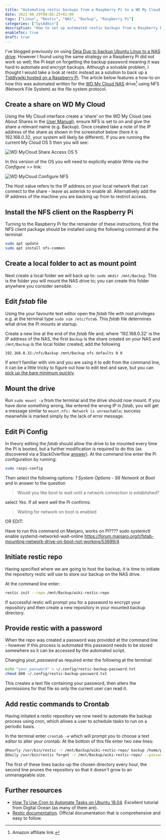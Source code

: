 ```yaml
---
title: "Automating restic backups from a Raspberry Pi to a WD My Cloud NAS"
date: 2021-08-29T08:05:25+01:00
tags: ["Linux", "Restic", "NAS", "Backup", "Raspberry Pi"]
categories: ["SysAdmin"]
description: "How to set up automated restic backups from a Raspberry Pi to a WD My Cloud NAS"
enableToc: true
draft: true
---
```


I've blogged previously on using [Deja Dup to backup Ubuntu Linux to a NAS drive](https://www.preciouschicken.com/blog/posts/deja-dup-ubuntu-backup-on-wd-my-cloud/).  However I found using the same strategy on a Raspberry Pi did not work so well; the Pi kept on forgetting the backup password meaning it was hard to automate and encrypt backups.  Although a solvable problem, I thought I would take a look at restic instead as a solution to back up a [Tiddlywiki hosted on a Raspberry Pi](https://preciouschicken.com/blog/posts/tiddlywiki5-raspberry-pi-guide/).  The article below features a how-to on how this was automated written for the [WD My Cloud NAS](https://amzn.to/2MsLti5) drive[^1] using NFS (Network File System) as the file system protocol.

[^1]: Amazon affiliate link.

## Create a share on WD My Cloud  

Using the My Cloud interface create a 'share' on the WD My Cloud (see About Shares in the [User Manual](https://products.wdc.com/library/UM/ENG/4779-705145.pdf)), ensure NFS is set to on and give the share a relevant name (e.g. Backup).  Once created take a note of the IP address of the share as shown in the screenshot below (here it is 192.168.0.32, your system will likely be different).  If you are running the current My Cloud OS 5 then you will see:

![WD MyCloud Share Access OS 5](https://www.preciouschicken.com/blog/images/share_access_5.png)

In this version of the OS you will need to explicitly enable Write via the *Configure >>* link:

![WD MyCloud Configure NFS](https://www.preciouschicken.com/blog/images/nfs_configure.png)

The Host value refers to the IP address on your local network that can connect to the share - leave as asterisk to enable all.  Alternatively add the IP address of the machine you are backing up from to restrict access.

## Install the NFS client on the Raspberry Pi

Turning to the Raspberry Pi for the remainder of these instructions, first the NFS client package should be installed using the following command at the terminal:

```bash
sudo apt update
sudo apt install nfs-common
```

## Create a local folder to act as mount point

Next create a local folder we will back up to: `sudo mkdir /mnt/Backup`.  This is the folder you will mount the NAS drive to; you can create this folder anywhere you consider sensible.

## Edit *fstab* file 

Using the your favourite text editor open the *fstab* file with root privileges e.g. at the terminal type `sudo vim /etc/fstab`. This *fstab* file determines what drive the Pi mounts at startup.

Create a new line at the end of the *fstab* file and; where '192.168.0.32' is the IP address of the NAS, the first `Backup` is the share created on your NAS and `/mnt/Backup` is the local folder created; add the following 

```bash
192.168.0.32:/nfs/Backup /mnt/Backup nfs defaults 0 0
```

If aren't familiar with vim and you are using it to edit from the command line, it can be a little tricky to figure out how to edit text and save, but you can [pick up the bare minimum quickly](https://yos.io/2013/07/10/learn-vim-in-5-minutes/).

## Mount the drive  

Run `sudo mount -a` from the terminal and the drive should now mount.  If you have done something wrong, like entered the wrong IP in *fstab*, you will get a message similar to `mount.nfs: Network is unreachable`; success meanwhile is marked simply by the lack of error message.  

## Edit Pi Config

In theory editing the *fstab* should allow the drive to be mounted every time the Pi is booted, but a further modification is required to do this (as discovered via a StackOverflow [answer](https://raspberrypi.stackexchange.com/a/53147/138949)).  At the command line enter the Pi configuration by running:

```bash
sudo raspi-config
```

Then select the following options: *1 System Options* - *S6 Network at Boot* and in answer to the question 

> Would you like boot to wait until a network connection is established?

select *Yes*.  If all went well the Pi confirms:

> Waiting for network on boot is enabled

OR EDIT:

Have to run this command on Manjaro, works on PI????
sudo systemctl enable systemd-networkd-wait-online
https://forum.manjaro.org/t/fstab-mounting-network-drive-on-boot-not-working/53699/4

## Initiate restic repo

Having specified where we are going to host the backup, it is time to initiate the repository restic will use to store our backup on the NAS drive.

At the command line enter:

```bash
restic init --repo /mnt/Backup/wiki-restic-repo
```

If successful restic will prompt you for a password to encrypt your repository and then create a new repository in your mounted backup directory.

## Provide restic with a password

When the repo was created a password was provided at the command line - however if this process is automated this password needs to be stored somewhere so it can be accessed by the automated script.

Changing *your_password* as required enter the following at the terminal:

```bash
echo "your_password" > ~/.config/restic-backup-password.txt
chmod 600 ~/.config/restic-backup-password.txt
```

This creates a text file containing your password, then alters the permissions for that file so only the current user can read it.

## Add restic commands to Crontab

Having initated a restic repository we now need to automate the backup process using cron, which allows a user to schedule tasks to run on a periodic basis.

In the terminal enter `crontab -e` which will prompt you to choose a text editor to alter your crontab.  At the bottom of this file enter two new lines:

```bash
@hourly /usr/bin/restic -r /mnt/Backup/wiki-restic-repo/ backup /home/pi/wiki/ --tag auto --password-file=/home/pi/.config/restic-backup-password.txt
@daily /usr/bin/restic forget -r /mnt/Backup/wiki-restic-repo/ --password-file=/home/pi/.config/restic-backup-password.txt --keep-last 8 --keep-daily 5 --keep-weekly 4 --keep-monthly 10 --keep-yearly 5 --tag auto --prune
```

The first of these lines backs-up the chosen directory every hour, the second line prunes the repository so that it doesn't grow to an unmanageable size.

## Further resources

-  [How To Use Cron to Automate Tasks on Ubuntu 18.04](https://www.digitalocean.com/community/tutorials/how-to-use-cron-to-automate-tasks-ubuntu-1804).  Excellent tutorial from Digital Ocean (as many of them are).
-  [Restic documentation](https://restic.readthedocs.io/en/stable/).  Official documentation that is comprehensive and easy to follow.
